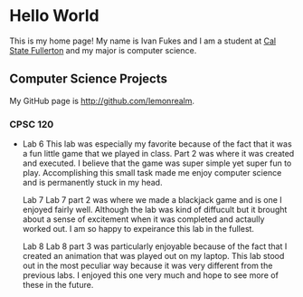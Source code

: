# Hello World

This is my home page! My name is Ivan Fukes and I am a student at [Cal State Fullerton](http://www.fullerton.edu/) and my major is computer science.
## Computer Science Projects

My GitHub page is http://github.com/lemonrealm.

### CPSC 120

* Lab 6
        This lab was especially my favorite because of the fact that it was a fun little game that we played in class. Part 2 was where it was created and executed. I believe that the game was super simple yet super fun to play. Accomplishing this small task made me enjoy computer science and is permanently stuck in my head.

  Lab 7
        Lab 7 part 2 was where we made a blackjack game and is one I enjoyed fairly well. Although the lab was kind of diffucult but it brought about a sense of excitement when it was completed and actaully worked out. I am so happy to expeirance this lab in the fullest.

  Lab 8 
        Lab 8 part 3 was particularly enjoyable because of the fact that I created an animation that was played out on my laptop. This lab stood out in the most peculiar way because it was very different from the previous labs. I enjoyed this one very much and hope to see more of these in the future.


    